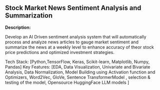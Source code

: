 ## Stock Market News Sentiment Analysis and Summarization

**Description:** 

Develop an AI Driven sentiment analysis system that will automatically process and analyze news articles to gauge market sentiment and summarize the news at a weekly level to enhance accuracy of theor stock price predictions and optimized investment strategies.

Tech Stack: [Python,TensorFlow, Keras, Scikit-learn, Matplotlib, Numpy, Pandas]
Key Features: [EDA, Data Visualization, Univariate and Bivariate Analysis, Data Normalization, Model Building using Activation function and Optimizers, Word2Vec, GloVe, Sentence TransformerModel , selection & testing of the model, Opensource HuggingFace LLM models ]
